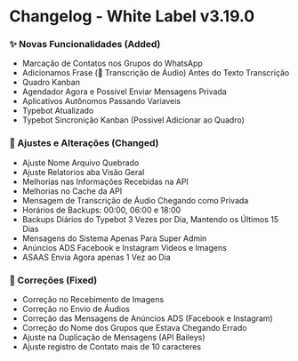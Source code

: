 # Changelog - White Label v3.19.0

### ✨ Novas Funcionalidades (Added)

 - Marcação de Contatos nos Grupos do WhatsApp
 - Adicionamos Frase (💬 Transcrição de Áudio) Antes do Texto Transcrição
 - Quadro Kanban
 - Agendador Agora e Possivel Enviar Mensagens Privada
 - Aplicativos Autônomos Passando Variaveis
 - Typebot Atualizado
 - Typebot Sincronição Kanban (Possivel Adicionar ao Quadro)
   

### 🚸 Ajustes e Alterações (Changed)

- Ajuste Nome Arquivo Quebrado
- Ajuste Relatorios aba Visão Geral
- Melhorias nas Informações Recebidas na API
- Melhorias no Cache da API
- Mensagem de Transcrição de Áudio Chegando como Privada
- Horários de Backups: 00:00, 06:00 e 18:00
- Backups Diários do Typebot 3 Vezes por Dia, Mantendo os Últimos 15 Dias
- Mensagens do Sistema Apenas Para Super Admin
- Anúncios ADS Facebook e Instagram Videos e Imagens
- ASAAS Envia Agora apenas 1 Vez ao Dia


### 🐛 Correções (Fixed)

- Correção no Recebimento de Imagens
- Correção no Envio de Áudios
- Correção das Mensagens de Anúncios ADS (Facebook e Instagram)
- Correção do Nome dos Grupos que Estava Chegando Errado
- Ajuste na Duplicação de Mensagens (API Baileys)
- Ajuste registro de Contato mais de 10 caracteres
